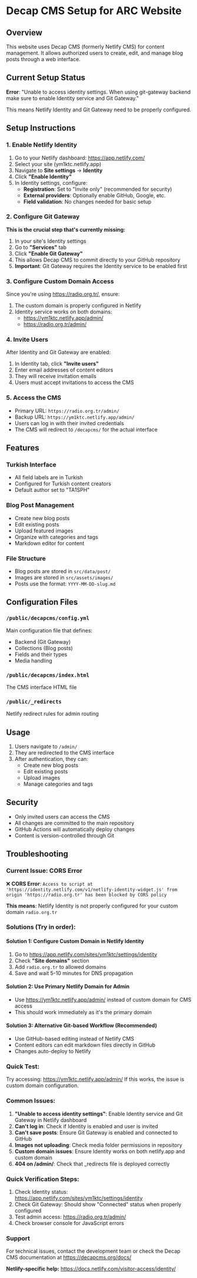 # Decap CMS Setup for ARC Website

## Overview

This website uses Decap CMS (formerly Netlify CMS) for content management. It allows authorized users to create, edit, and manage blog posts through a web interface.

## Current Setup Status

**Error**: "Unable to access identity settings. When using git-gateway backend make sure to enable Identity service and Git Gateway."

This means Netlify Identity and Git Gateway need to be properly configured.

## Setup Instructions

### 1. Enable Netlify Identity

1. Go to your Netlify dashboard: https://app.netlify.com/
2. Select your site (ym1ktc.netlify.app)
3. Navigate to **Site settings** → **Identity**
4. Click **"Enable Identity"**
5. In Identity settings, configure:
   - **Registration**: Set to "Invite only" (recommended for security)
   - **External providers**: Optionally enable GitHub, Google, etc.
   - **Field validation**: No changes needed for basic setup

### 2. Configure Git Gateway

**This is the crucial step that's currently missing:**

1. In your site's Identity settings
2. Go to **"Services"** tab
3. Click **"Enable Git Gateway"**
4. This allows Decap CMS to commit directly to your GitHub repository
5. **Important**: Git Gateway requires the Identity service to be enabled first

### 3. Configure Custom Domain Access

Since you're using https://radio.org.tr/, ensure:

1. The custom domain is properly configured in Netlify
2. Identity service works on both domains:
   - https://ym1ktc.netlify.app/admin/
   - https://radio.org.tr/admin/

### 4. Invite Users

After Identity and Git Gateway are enabled:

1. In Identity tab, click **"Invite users"**
2. Enter email addresses of content editors
3. They will receive invitation emails
4. Users must accept invitations to access the CMS

### 5. Access the CMS

- Primary URL: `https://radio.org.tr/admin/`
- Backup URL: `https://ym1ktc.netlify.app/admin/`
- Users can log in with their invited credentials
- The CMS will redirect to `/decapcms/` for the actual interface

## Features

### Turkish Interface

- All field labels are in Turkish
- Configured for Turkish content creators
- Default author set to "TA1SPH"

### Blog Post Management

- Create new blog posts
- Edit existing posts
- Upload featured images
- Organize with categories and tags
- Markdown editor for content

### File Structure

- Blog posts are stored in `src/data/post/`
- Images are stored in `src/assets/images/`
- Posts use the format: `YYYY-MM-DD-slug.md`

## Configuration Files

### `/public/decapcms/config.yml`

Main configuration file that defines:

- Backend (Git Gateway)
- Collections (Blog posts)
- Fields and their types
- Media handling

### `/public/decapcms/index.html`

The CMS interface HTML file

### `/public/_redirects`

Netlify redirect rules for admin routing

## Usage

1. Users navigate to `/admin/`
2. They are redirected to the CMS interface
3. After authentication, they can:
   - Create new blog posts
   - Edit existing posts
   - Upload images
   - Manage categories and tags

## Security

- Only invited users can access the CMS
- All changes are committed to the main repository
- GitHub Actions will automatically deploy changes
- Content is version-controlled through Git

## Troubleshooting

### Current Issue: CORS Error

❌ **CORS Error**: `Access to script at 'https://identity.netlify.com/v1/netlify-identity-widget.js' from origin 'https://radio.org.tr' has been blocked by CORS policy`

**This means**: Netlify Identity is not properly configured for your custom domain `radio.org.tr`

### Solutions (Try in order):

#### Solution 1: Configure Custom Domain in Netlify Identity
1. Go to https://app.netlify.com/sites/ym1ktc/settings/identity
2. Check **"Site domains"** section
3. Add `radio.org.tr` to allowed domains
4. Save and wait 5-10 minutes for DNS propagation

#### Solution 2: Use Primary Netlify Domain for Admin
- Use https://ym1ktc.netlify.app/admin/ instead of custom domain for CMS access
- This should work immediately as it's the primary domain

#### Solution 3: Alternative Git-based Workflow (Recommended)
- Use GitHub-based editing instead of Netlify CMS
- Content editors can edit markdown files directly in GitHub
- Changes auto-deploy to Netlify

### Quick Test:
Try accessing: https://ym1ktc.netlify.app/admin/
If this works, the issue is custom domain configuration.

### Common Issues:

1. **"Unable to access identity settings"**: Enable Identity service and Git Gateway in Netlify dashboard
2. **Can't log in**: Check if Identity is enabled and user is invited
3. **Can't save posts**: Ensure Git Gateway is enabled and connected to GitHub
4. **Images not uploading**: Check media folder permissions in repository
5. **Custom domain issues**: Ensure Identity works on both netlify.app and custom domain
6. **404 on /admin/**: Check that _redirects file is deployed correctly

### Quick Verification Steps:

1. Check Identity status: https://app.netlify.com/sites/ym1ktc/settings/identity
2. Check Git Gateway: Should show "Connected" status when properly configured
3. Test admin access: https://radio.org.tr/admin/
4. Check browser console for JavaScript errors

### Support

For technical issues, contact the development team or check the Decap CMS documentation at https://decapcms.org/docs/

**Netlify-specific help:** https://docs.netlify.com/visitor-access/identity/
